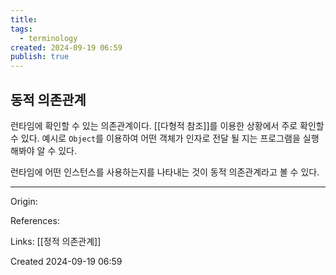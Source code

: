 ```yaml
---
title: 
tags:
  - terminology
created: 2024-09-19 06:59
publish: true
---
```

## 동적 의존관계
런타임에 확인할 수 있는 의존관계이다. [[다형적 참조]]를 이용한 상황에서 주로 확인할 수 있다.
예시로 `Object`를 이용하여 어떤 객체가 인자로 전달 될 지는 프로그램을 실행해봐야 알 수 있다.

런타임에 어떤 인스턴스를 사용하는지를 나타내는 것이 동적 의존관계라고 볼 수 있다.

---
Origin: 

References: 

Links: [[정적 의존관계]]

Created 2024-09-19 06:59